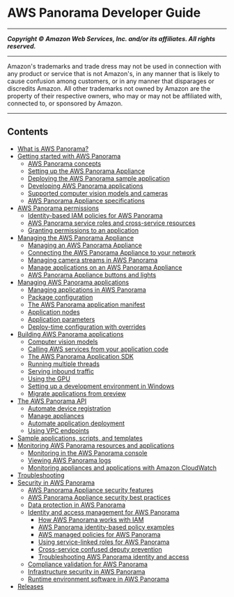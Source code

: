 # AWS Panorama Developer Guide

-----
*****Copyright &copy; Amazon Web Services, Inc. and/or its affiliates. All rights reserved.*****

-----
Amazon's trademarks and trade dress may not be used in 
     connection with any product or service that is not Amazon's, 
     in any manner that is likely to cause confusion among customers, 
     or in any manner that disparages or discredits Amazon. All other 
     trademarks not owned by Amazon are the property of their respective
     owners, who may or may not be affiliated with, connected to, or 
     sponsored by Amazon.

-----
## Contents
+ [What is AWS Panorama?](panorama-welcome.md)
+ [Getting started with AWS Panorama](panorama-gettingstarted.md)
   + [AWS Panorama concepts](gettingstarted-concepts.md)
   + [Setting up the AWS Panorama Appliance](gettingstarted-setup.md)
   + [Deploying the AWS Panorama sample application](gettingstarted-deploy.md)
   + [Developing AWS Panorama applications](gettingstarted-sample.md)
   + [Supported computer vision models and cameras](gettingstarted-compatibility.md)
   + [AWS Panorama Appliance specifications](gettingstarted-hardware.md)
+ [AWS Panorama permissions](panorama-permissions.md)
   + [Identity-based IAM policies for AWS Panorama](permissions-user.md)
   + [AWS Panorama service roles and cross-service resources](permissions-services.md)
   + [Granting permissions to an application](permissions-application.md)
+ [Managing the AWS Panorama Appliance](panorama-appliance.md)
   + [Managing an AWS Panorama Appliance](appliance-manage.md)
   + [Connecting the AWS Panorama Appliance to your network](appliance-network.md)
   + [Managing camera streams in AWS Panorama](appliance-cameras.md)
   + [Manage applications on an AWS Panorama Appliance](appliance-applications.md)
   + [AWS Panorama Appliance buttons and lights](appliance-buttons.md)
+ [Managing AWS Panorama applications](panorama-applications.md)
   + [Managing applications in AWS Panorama](applications-manage.md)
   + [Package configuration](applications-packages.md)
   + [The AWS Panorama application manifest](applications-manifest.md)
   + [Application nodes](applications-nodes.md)
   + [Application parameters](applications-manifest-parameters.md)
   + [Deploy-time configuration with overrides](applications-overrides.md)
+ [Building AWS Panorama applications](panorama-development.md)
   + [Computer vision models](applications-models.md)
   + [Calling AWS services from your application code](applications-awssdk.md)
   + [The AWS Panorama Application SDK](applications-panoramasdk.md)
   + [Running multiple threads](applications-threading.md)
   + [Serving inbound traffic](applications-ports.md)
   + [Using the GPU](applications-gpuaccess.md)
   + [Setting up a development environment in Windows](applications-devenvwindows.md)
   + [Migrate applications from preview](applications-migrate.md)
+ [The AWS Panorama API](panorama-api.md)
   + [Automate device registration](api-provision.md)
   + [Manage appliances](api-appliance.md)
   + [Automate application deployment](api-deploy.md)
   + [Using VPC endpoints](api-endpoints.md)
+ [Sample applications, scripts, and templates](panorama-samples.md)
+ [Monitoring AWS Panorama resources and applications](panorama-monitoring.md)
   + [Monitoring in the AWS Panorama console](monitoring-console.md)
   + [Viewing AWS Panorama logs](monitoring-logging.md)
   + [Monitoring appliances and applications with Amazon CloudWatch](monitoring-metrics.md)
+ [Troubleshooting](panorama-troubleshooting.md)
+ [Security in AWS Panorama](panorama-security.md)
   + [AWS Panorama Appliance security features](security-features.md)
   + [AWS Panorama Appliance security best practices](security-bestpractices.md)
   + [Data protection in AWS Panorama](security-dataprotection.md)
   + [Identity and access management for AWS Panorama](security-iam.md)
      + [How AWS Panorama works with IAM](security_iam_service-with-iam.md)
      + [AWS Panorama identity-based policy examples](security_iam_id-based-policy-examples.md)
      + [AWS managed policies for AWS Panorama](security-iam-awsmanpol.md)
      + [Using service-linked roles for AWS Panorama](using-service-linked-roles.md)
      + [Cross-service confused deputy prevention](security-iam-trustpolicies.md)
      + [Troubleshooting AWS Panorama identity and access](security_iam_troubleshoot.md)
   + [Compliance validation for AWS Panorama](security-compliance.md)
   + [Infrastructure security in AWS Panorama](security-infrastructure.md)
   + [Runtime environment software in AWS Panorama](security-runtime.md)
+ [Releases](panorama-releases.md)